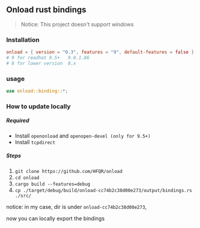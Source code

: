 ## Onload rust bindings

> Notice: This project doesn't support windows

### Installation

```toml
onload = { version = "0.3", features = "9", default-features = false }
# 9 for readhat 9.5+   9.0.1.86 
# 8 for lower version  8.x
```

### usage

```rust 
use onload::binding::*;
```

### How to update locally

##### Required

- Install `openonload` and `openopen-devel (only for 9.5+)`
- Install `tcpdirect`

##### Steps

1. `git clone https://github.com/HFQR/onload`
2. `cd onload`
3. `cargo build --features=debug`
4. `cp ./target/debug/build/onload-cc74b2c38d00e273/output/bindings.rs ./src/`

notice:  in my case, dir is under `onload-cc74b2c38d00e273`,

now you can locally export the bindings
